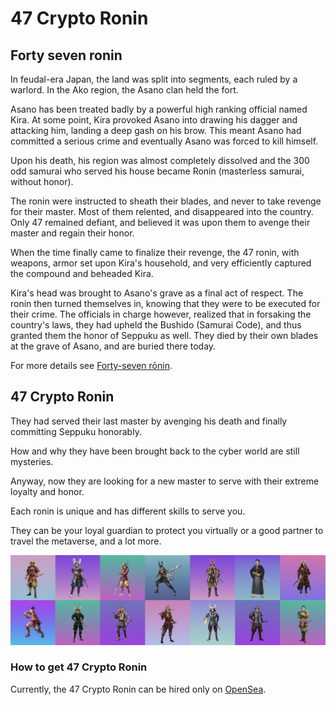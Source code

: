 # 47 Crypto Ronin

## Forty seven ronin
In feudal-era Japan, the land was split into segments, each ruled by a warlord. In the Ako region, the Asano clan held the fort.

Asano has been treated badly by a powerful high ranking official named Kira. At some point, Kira provoked Asano into drawing his dagger and attacking him, landing a deep gash on his brow. This meant Asano had committed a serious crime and eventually Asano was forced to kill himself.

Upon his death, his region was almost completely dissolved and the 300 odd samurai who served his house became Ronin (masterless samurai, without honor).

The ronin were instructed to sheath their blades, and never to take revenge for their master. Most of them relented, and disappeared into the country. 
Only 47 remained defiant, and believed it was upon them to avenge their master and regain their honor.

When the time finally came to finalize their revenge, the 47 ronin, with weapons, armor set upon Kira's household, and very efficiently captured the compound and beheaded Kira.

Kira's head was brought to Asano's grave as a final act of respect. The ronin then turned themselves in, knowing that they were to be executed for their crime. The officials in charge however, realized that in forsaking the country's laws, they had upheld the Bushido (Samurai Code), and thus granted them the honor of Seppuku as well. They died by their own blades at the grave of Asano, and are buried there today.

For more details see [Forty-seven rōnin](https://en.wikipedia.org/wiki/Forty-seven_r%C5%8Dnin).

## 47 Crypto Ronin

They had served their last master by avenging his death and finally committing Seppuku honorably.
 
How and why they have been brought back to the cyber world are still mysteries.

Anyway, now they are looking for a new master to serve with their extreme loyalty and honor.

Each ronin is unique and has different skills to serve you. 

They can be your loyal guardian to protect you virtually or a good partner to travel the metaverse, and a lot more.

![47CryptoRonin](./assets/image/banner.png)
### How to get 47 Crypto Ronin

Currently, the 47 Crypto Ronin can be hired only on [OpenSea](https://opensea.io).
